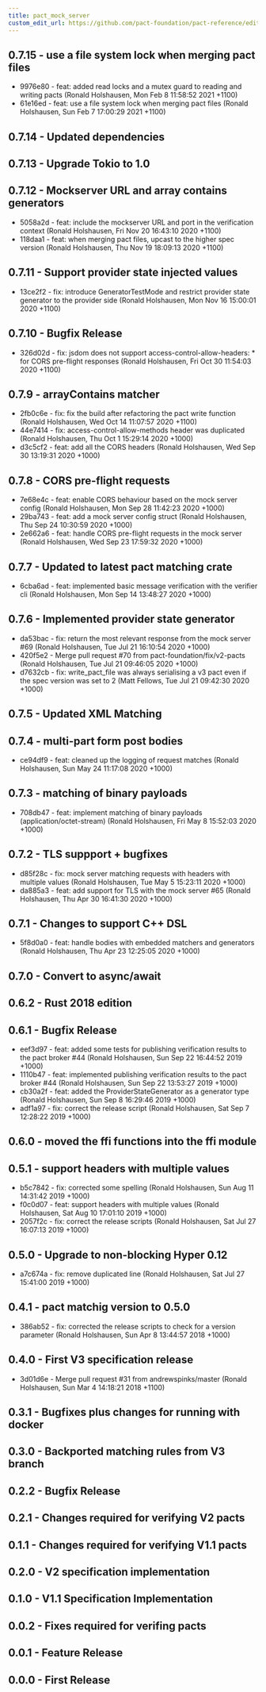 ```yaml
---
title: pact_mock_server
custom_edit_url: https://github.com/pact-foundation/pact-reference/edit/master/rust/pact_mock_server/CHANGELOG.md
---
```

<!-- This file has been synced from the pact-foundation/pact-reference repository. Please do not edit it directly. The URL of the source file can be found in the custom_edit_url value above -->

## 0.7.15 - use a file system lock when merging pact files

* 9976e80 - feat: added read locks and a mutex guard to reading and writing pacts (Ronald Holshausen, Mon Feb 8 11:58:52 2021 +1100)
* 61e16ed - feat: use a file system lock when merging pact files (Ronald Holshausen, Sun Feb 7 17:00:29 2021 +1100)

## 0.7.14 - Updated dependencies


## 0.7.13 - Upgrade Tokio to 1.0


## 0.7.12 - Mockserver URL and array contains generators

* 5058a2d - feat: include the mockserver URL and port in the verification context (Ronald Holshausen, Fri Nov 20 16:43:10 2020 +1100)
* 118daa1 - feat: when merging pact files, upcast to the higher spec version (Ronald Holshausen, Thu Nov 19 18:09:13 2020 +1100)

## 0.7.11 - Support provider state injected values

* 13ce2f2 - fix: introduce GeneratorTestMode and restrict provider state generator to the provider side (Ronald Holshausen, Mon Nov 16 15:00:01 2020 +1100)

## 0.7.10 - Bugfix Release

* 326d02d - fix: jsdom does not support access-control-allow-headers: * for CORS pre-flight responses (Ronald Holshausen, Fri Oct 30 11:54:03 2020 +1100)

## 0.7.9 - arrayContains matcher

* 2fb0c6e - fix: fix the build after refactoring the pact write function (Ronald Holshausen, Wed Oct 14 11:07:57 2020 +1100)
* 44e7414 - fix: access-control-allow-methods header was duplicated (Ronald Holshausen, Thu Oct 1 15:29:14 2020 +1000)
* d3c5cf2 - feat: add all the CORS headers (Ronald Holshausen, Wed Sep 30 13:19:31 2020 +1000)

## 0.7.8 - CORS pre-flight requests

* 7e68e4c - feat: enable CORS behaviour based on the mock server config (Ronald Holshausen, Mon Sep 28 11:42:23 2020 +1000)
* 29ba743 - feat: add a mock server config struct (Ronald Holshausen, Thu Sep 24 10:30:59 2020 +1000)
* 2e662a6 - feat: handle CORS pre-flight requests in the mock server (Ronald Holshausen, Wed Sep 23 17:59:32 2020 +1000)

## 0.7.7 - Updated to latest pact matching crate

* 6cba6ad - feat: implemented basic message verification with the verifier cli (Ronald Holshausen, Mon Sep 14 13:48:27 2020 +1000)

## 0.7.6 - Implemented provider state generator

* da53bac - fix: return the most relevant response from the mock server #69 (Ronald Holshausen, Tue Jul 21 16:10:54 2020 +1000)
* 420f5e2 - Merge pull request #70 from pact-foundation/fix/v2-pacts (Ronald Holshausen, Tue Jul 21 09:46:05 2020 +1000)
* d7632cb - fix: write_pact_file was always serialising a v3 pact even if the spec version was set to 2 (Matt Fellows, Tue Jul 21 09:42:30 2020 +1000)

## 0.7.5 - Updated XML Matching


## 0.7.4 - multi-part form post bodies

* ce94df9 - feat: cleaned up the logging of request matches (Ronald Holshausen, Sun May 24 11:17:08 2020 +1000)

## 0.7.3 - matching of binary payloads

* 708db47 - feat: implement matching of binary payloads (application/octet-stream) (Ronald Holshausen, Fri May 8 15:52:03 2020 +1000)

## 0.7.2 - TLS suppport + bugfixes

* d85f28c - fix: mock server matching requests with headers with multiple values (Ronald Holshausen, Tue May 5 15:23:11 2020 +1000)
* da885a3 - feat: add support for TLS with the mock server #65 (Ronald Holshausen, Thu Apr 30 16:41:30 2020 +1000)

## 0.7.1 - Changes to support C++ DSL

* 5f8d0a0 - feat: handle bodies with embedded matchers and generators (Ronald Holshausen, Thu Apr 23 12:25:05 2020 +1000)

## 0.7.0 - Convert to async/await


## 0.6.2 - Rust 2018 edition


## 0.6.1 - Bugfix Release

* eef3d97 - feat: added some tests for publishing verification results to the pact broker #44 (Ronald Holshausen, Sun Sep 22 16:44:52 2019 +1000)
* 1110b47 - feat: implemented publishing verification results to the pact broker #44 (Ronald Holshausen, Sun Sep 22 13:53:27 2019 +1000)
* cb30a2f - feat: added the ProviderStateGenerator as a generator type (Ronald Holshausen, Sun Sep 8 16:29:46 2019 +1000)
* adf1a97 - fix: correct the release script (Ronald Holshausen, Sat Sep 7 12:28:22 2019 +1000)

## 0.6.0 - moved the ffi functions into the ffi module


## 0.5.1 - support headers with multiple values

* b5c7842 - fix: corrected some spelling (Ronald Holshausen, Sun Aug 11 14:31:42 2019 +1000)
* f0c0d07 - feat: support headers with multiple values (Ronald Holshausen, Sat Aug 10 17:01:10 2019 +1000)
* 2057f2c - fix: correct the release scripts (Ronald Holshausen, Sat Jul 27 16:07:13 2019 +1000)

## 0.5.0 - Upgrade to non-blocking Hyper 0.12

* a7c674a - fix: remove duplicated line (Ronald Holshausen, Sat Jul 27 15:41:00 2019 +1000)

## 0.4.1 - pact matchig version to 0.5.0

* 386ab52 - fix: corrected the release scripts to check for a version parameter (Ronald Holshausen, Sun Apr 8 13:44:57 2018 +1000)

## 0.4.0 - First V3 specification release

* 3d01d6e - Merge pull request #31 from andrewspinks/master (Ronald Holshausen, Sun Mar 4 14:18:21 2018 +1100)

## 0.3.1 - Bugfixes plus changes for running with docker


## 0.3.0 - Backported matching rules from V3 branch


## 0.2.2 - Bugfix Release


## 0.2.1 - Changes required for verifying V2 pacts


## 0.1.1 - Changes required for verifying V1.1 pacts


## 0.2.0 - V2 specification implementation


## 0.1.0 - V1.1 Specification Implementation


## 0.0.2 - Fixes required for verifing pacts


## 0.0.1 - Feature Release


## 0.0.0 - First Release
